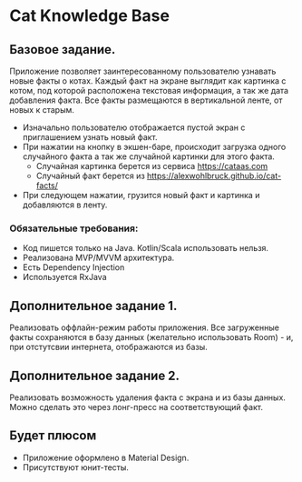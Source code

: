 # Cat Knowledge Base

## Базовое задание.

Приложение позволяет заинтересованному пользователю узнавать новые факты о котах.
Каждый факт на экране выглядит как картинка с котом, под которой расположена текстовая информация, а так же дата добавления факта.
Все факты размещаются в вертикальной ленте, от новых к старым.

* Изначально пользователю отображается пустой экран с приглашением узнать новый факт. 
* При нажатии на кнопку в экшен-баре, происходит загрузка одного случайного факта а так же случайной картинки для этого факта.
  - Случайная картинка берется из сервиса https://cataas.com
  - Cлучайный факт берется из https://alexwohlbruck.github.io/cat-facts/
* При следующем нажатии, грузится новый факт и картинка и добавляются в ленту.

### Обязательные требования:
- Код пишется только на Java. Kotlin/Scala использовать нельзя.
- Реализована MVP/MVVM архитектура.
- Есть Dependency Injection
- Используется RxJava

## Дополнительное задание 1.
Реализовать оффлайн-режим работы приложения. 
Все загруженные факты сохраняются в базу данных (желательно использовать Room) - и, при отстутсвии интернета, отображаются из базы.

## Дополнительное задание 2.
Реализовать возможность удаления факта с экрана и из базы данных. 
Можно сделать это через лонг-пресс на соответствующий факт.

## Будет плюсом
- Приложение оформлено в Material Design.
- Присутствуют юнит-тесты.

